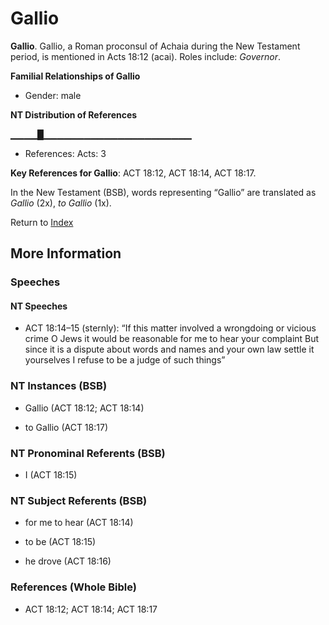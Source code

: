 # Gallio
**Gallio**. 
Gallio, a Roman proconsul of Achaia during the New Testament period, is mentioned in Acts 18:12 (acai). 
Roles include: 
_Governor_. 




**Familial Relationships of Gallio**


* Gender: male


**NT Distribution of References**

▁▁▁▁█▁▁▁▁▁▁▁▁▁▁▁▁▁▁▁▁▁▁▁▁▁▁
* References: Acts: 3



**Key References for Gallio**: 
ACT 18:12, ACT 18:14, ACT 18:17. 




In the New Testament (BSB), words representing “Gallio” are translated as 
*Gallio* (2x), *to Gallio* (1x). 


Return to [Index](00-Index.md)

## More Information

### Speeches

#### NT Speeches

* ACT 18:14–15 (sternly): “If this matter involved a wrongdoing or vicious crime O Jews it would be reasonable for me to hear your complaint But since it is a dispute about words and names and your own law settle it yourselves I refuse to be a judge of such things”

### NT Instances (BSB)

* Gallio (ACT 18:12; ACT 18:14)

* to Gallio (ACT 18:17)



### NT Pronominal Referents (BSB)

* I (ACT 18:15)



### NT Subject Referents (BSB)

* for me to hear (ACT 18:14)

* to be (ACT 18:15)

* he drove (ACT 18:16)



### References (Whole Bible)

* ACT 18:12; ACT 18:14; ACT 18:17



